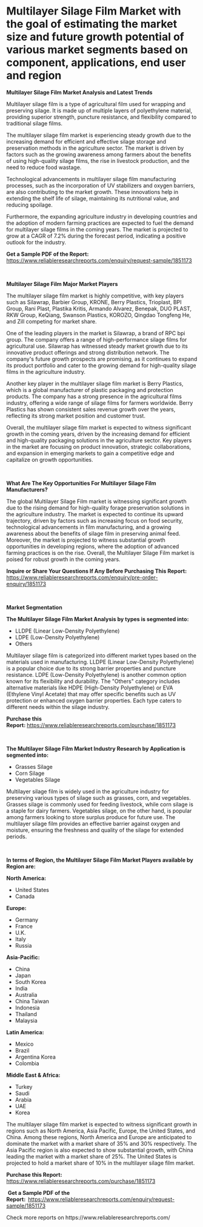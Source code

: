 <p><h1>Multilayer Silage Film Market with the goal of estimating the market size and future growth potential of various market segments based on component, applications, end user and region</h1></p><p><strong>Multilayer Silage Film Market Analysis and Latest Trends</strong></p>
<p><p>Multilayer silage film is a type of agricultural film used for wrapping and preserving silage. It is made up of multiple layers of polyethylene material, providing superior strength, puncture resistance, and flexibility compared to traditional silage films.</p><p>The multilayer silage film market is experiencing steady growth due to the increasing demand for efficient and effective silage storage and preservation methods in the agriculture sector. The market is driven by factors such as the growing awareness among farmers about the benefits of using high-quality silage films, the rise in livestock production, and the need to reduce food wastage.</p><p>Technological advancements in multilayer silage film manufacturing processes, such as the incorporation of UV stabilizers and oxygen barriers, are also contributing to the market growth. These innovations help in extending the shelf life of silage, maintaining its nutritional value, and reducing spoilage.</p><p>Furthermore, the expanding agriculture industry in developing countries and the adoption of modern farming practices are expected to fuel the demand for multilayer silage films in the coming years. The market is projected to grow at a CAGR of 7.2% during the forecast period, indicating a positive outlook for the industry.</p></p>
<p><strong>Get a Sample PDF of the Report:&nbsp;</strong> <a href="https://www.reliableresearchreports.com/enquiry/request-sample/1851173">https://www.reliableresearchreports.com/enquiry/request-sample/1851173</a></p>
<p>&nbsp;</p>
<p><strong>Multilayer Silage Film Major Market Players</strong></p>
<p><p>The multilayer silage film market is highly competitive, with key players such as Silawrap, Barbier Group, KRONE, Berry Plastics, Trioplast, BPI Group, Rani Plast, Plastika Kritis, Armando Alvarez, Benepak, DUO PLAST, RKW Group, KeQiang, Swanson Plastics, KOROZO, Qingdao Tongfeng He, and Zill competing for market share. </p><p>One of the leading players in the market is Silawrap, a brand of RPC bpi group. The company offers a range of high-performance silage films for agricultural use. Silawrap has witnessed steady market growth due to its innovative product offerings and strong distribution network. The company's future growth prospects are promising, as it continues to expand its product portfolio and cater to the growing demand for high-quality silage films in the agriculture industry.</p><p>Another key player in the multilayer silage film market is Berry Plastics, which is a global manufacturer of plastic packaging and protection products. The company has a strong presence in the agricultural films industry, offering a wide range of silage films for farmers worldwide. Berry Plastics has shown consistent sales revenue growth over the years, reflecting its strong market position and customer trust.</p><p>Overall, the multilayer silage film market is expected to witness significant growth in the coming years, driven by the increasing demand for efficient and high-quality packaging solutions in the agriculture sector. Key players in the market are focusing on product innovation, strategic collaborations, and expansion in emerging markets to gain a competitive edge and capitalize on growth opportunities.</p></p>
<p>&nbsp;</p>
<p><strong>What Are The Key Opportunities For Multilayer Silage Film Manufacturers?</strong></p>
<p><p>The global Multilayer Silage Film market is witnessing significant growth due to the rising demand for high-quality forage preservation solutions in the agriculture industry. The market is expected to continue its upward trajectory, driven by factors such as increasing focus on food security, technological advancements in film manufacturing, and a growing awareness about the benefits of silage film in preserving animal feed. Moreover, the market is projected to witness substantial growth opportunities in developing regions, where the adoption of advanced farming practices is on the rise. Overall, the Multilayer Silage Film market is poised for robust growth in the coming years.</p></p>
<p><strong>Inquire or Share Your Questions If Any Before Purchasing This Report:</strong> <a href="https://www.reliableresearchreports.com/enquiry/pre-order-enquiry/1851173">https://www.reliableresearchreports.com/enquiry/pre-order-enquiry/1851173</a></p>
<p>&nbsp;</p>
<p><strong>Market Segmentation</strong></p>
<p><strong>The Multilayer Silage Film Market Analysis by types is segmented into:</strong></p>
<p><ul><li>LLDPE (Linear Low-Density Polyethylene)</li><li>LDPE (Low-Density Polyethylene)</li><li>Others</li></ul></p>
<p><p>Multilayer silage film is categorized into different market types based on the materials used in manufacturing. LLDPE (Linear Low-Density Polyethylene) is a popular choice due to its strong barrier properties and puncture resistance. LDPE (Low-Density Polyethylene) is another common option known for its flexibility and durability. The "Others" category includes alternative materials like HDPE (High-Density Polyethylene) or EVA (Ethylene Vinyl Acetate) that may offer specific benefits such as UV protection or enhanced oxygen barrier properties. Each type caters to different needs within the silage industry.</p></p>
<p><strong>Purchase this Report:&nbsp;</strong><a href="https://www.reliableresearchreports.com/purchase/1851173">https://www.reliableresearchreports.com/purchase/1851173</a></p>
<p>&nbsp;</p>
<p><strong>The Multilayer Silage Film Market Industry Research by Application is segmented into:</strong></p>
<p><ul><li>Grasses Silage</li><li>Corn Silage</li><li>Vegetables Silage</li></ul></p>
<p><p>Multilayer silage film is widely used in the agriculture industry for preserving various types of silage such as grasses, corn, and vegetables. Grasses silage is commonly used for feeding livestock, while corn silage is a staple for dairy farmers. Vegetables silage, on the other hand, is popular among farmers looking to store surplus produce for future use. The multilayer silage film provides an effective barrier against oxygen and moisture, ensuring the freshness and quality of the silage for extended periods.</p></p>
<p>&nbsp;</p>
<p><strong>In terms of Region, the Multilayer Silage Film Market Players available by Region are:</strong></p>
<p>
    <p> <strong> North America: </strong>
        <ul>
            <li>United States</li>
            <li>Canada</li>
        </ul>
        </p> 
    <p> <strong> Europe: </strong>
        <ul>
            <li>Germany</li>
            <li>France</li>
            <li>U.K.</li>
            <li>Italy</li>
            <li>Russia</li>
        </ul>
        </p> 
    <p> <strong> Asia-Pacific: </strong>
        <ul>
            <li>China</li>
            <li>Japan</li>
            <li>South Korea</li>
            <li>India</li>
            <li>Australia</li>
            <li>China Taiwan</li>
            <li>Indonesia</li>
            <li>Thailand</li>
            <li>Malaysia</li>
        </ul>
        </p> 
    <p> <strong> Latin America: </strong>
        <ul>
            <li>Mexico</li>
            <li>Brazil</li>
            <li>Argentina Korea</li>
            <li>Colombia</li>
        </ul>
        </p> 
    <p> <strong> Middle East & Africa: </strong>
        <ul>
            <li>Turkey</li>
            <li>Saudi</li>
            <li>Arabia</li>
            <li>UAE</li>
            <li>Korea</li>
        </ul>
    </p>
    </p>
<p><p>The multilayer silage film market is expected to witness significant growth in regions such as North America, Asia Pacific, Europe, the United States, and China. Among these regions, North America and Europe are anticipated to dominate the market with a market share of 35% and 30% respectively. The Asia Pacific region is also expected to show substantial growth, with China leading the market with a market share of 25%. The United States is projected to hold a market share of 10% in the multilayer silage film market.</p></p>
<p><strong>Purchase this Report: </strong><a href="https://www.reliableresearchreports.com/purchase/1851173">https://www.reliableresearchreports.com/purchase/1851173</a></p>
<p>&nbsp;<strong>Get a Sample PDF of the Report:&nbsp;&nbsp;</strong><a href="https://www.reliableresearchreports.com/enquiry/request-sample/1851173">https://www.reliableresearchreports.com/enquiry/request-sample/1851173</a></p>
<p><strong></strong></p>
<p>Check more reports on https://www.reliableresearchreports.com/</p>